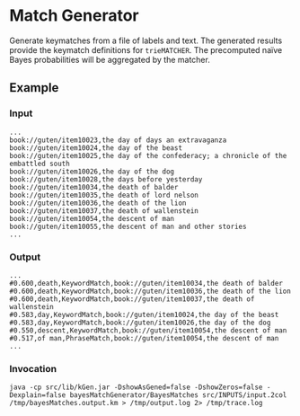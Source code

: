 # Match Generator

Generate keymatches from a file of labels and text. The generated results provide the keymatch definitions for ``trieMATCHER``. The precomputed naïve Bayes probabilities will be aggregated by the matcher. 

## Example
### Input
```
...
book://guten/item10023,the day of days an extravaganza
book://guten/item10024,the day of the beast
book://guten/item10025,the day of the confederacy; a chronicle of the embattled south
book://guten/item10026,the day of the dog
book://guten/item10028,the days before yesterday
book://guten/item10034,the death of balder
book://guten/item10035,the death of lord nelson
book://guten/item10036,the death of the lion
book://guten/item10037,the death of wallenstein
book://guten/item10054,the descent of man
book://guten/item10055,the descent of man and other stories
...
```

### Output
```
...
#0.600,death,KeywordMatch,book://guten/item10034,the death of balder
#0.600,death,KeywordMatch,book://guten/item10036,the death of the lion
#0.600,death,KeywordMatch,book://guten/item10037,the death of wallenstein
#0.583,day,KeywordMatch,book://guten/item10024,the day of the beast
#0.583,day,KeywordMatch,book://guten/item10026,the day of the dog
#0.550,descent,KeywordMatch,book://guten/item10054,the descent of man
#0.517,of man,PhraseMatch,book://guten/item10054,the descent of man
...
```

### Invocation
```
java -cp src/lib/kGen.jar -DshowAsGened=false -DshowZeros=false -Dexplain=false bayesMatchGenerator/BayesMatches src/INPUTS/input.2col /tmp/bayesMatches.output.km > /tmp/output.log 2> /tmp/trace.log 
```
